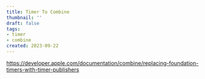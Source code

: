 ```yaml
---
title: Timer To Combine
thumbnail: ''
draft: false
tags:
- timer
- combine
created: 2023-09-22
---
```


https://developer.apple.com/documentation/combine/replacing-foundation-timers-with-timer-publishers
